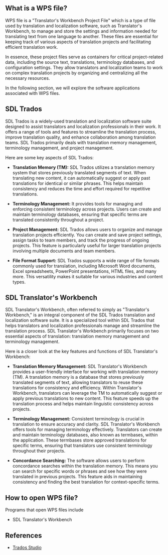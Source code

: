 ## What is a WPS file?

WPS file is a "Translator's Workbench Project File" which is a type of file used by translation and localization software, such as Translator's Workbench, to manage and store the settings and information needed for translating text from one language to another. These files are essential for keeping track of various aspects of translation projects and facilitating efficient translation work.

In essence, these project files serve as containers for critical project-related data, including the source text, translations, terminology databases, and configuration settings. They allow translators and localization teams to work on complex translation projects by organizing and centralizing all the necessary resources.

In the following section, we will explore the software applications associated with WPS files.

## SDL Trados

SDL Trados is a widely-used translation and localization software suite designed to assist translators and localization professionals in their work. It offers a range of tools and features to streamline the translation process, improve translation quality, and enhance collaboration among translation teams. SDL Trados primarily deals with translation memory management, terminology management, and project management.

Here are some key aspects of SDL Trados:

- **Translation Memory (TM):** SDL Trados utilizes a translation memory system that stores previously translated segments of text. When translating new content, it can automatically suggest or apply past translations for identical or similar phrases. This helps maintain consistency and reduces the time and effort required for repetitive translations.

- **Terminology Management:** It provides tools for managing and enforcing consistent terminology across projects. Users can create and maintain terminology databases, ensuring that specific terms are translated consistently throughout a project.

- **Project Management:** SDL Trados allows users to organize and manage translation projects efficiently. You can create and save project settings, assign tasks to team members, and track the progress of ongoing projects. This feature is particularly useful for larger translation projects involving multiple documents and team members.

- **File Format Support:** SDL Trados supports a wide range of file formats commonly used for translation, including Microsoft Word documents, Excel spreadsheets, PowerPoint presentations, HTML files, and many more. This versatility makes it suitable for various industries and content types.

## SDL Translator's Workbench

SDL Translator's Workbench, often referred to simply as "Translator's Workbench," is an integral component of the SDL Trados translation and localization software suite. It is a specialized tool within SDL Trados that helps translators and localization professionals manage and streamline the translation process. SDL Translator's Workbench primarily focuses on two essential aspects of translation: translation memory management and terminology management.

Here is a closer look at the key features and functions of SDL Translator's Workbench:

- **Translation Memory Management:** SDL Translator's Workbench provides a user-friendly interface for working with translation memory (TM). A translation memory is a database that stores previously translated segments of text, allowing translators to reuse these translations for consistency and efficiency. Within Translator's Workbench, translators can leverage the TM to automatically suggest or apply previous translations to new content. This feature speeds up the translation process and helps maintain linguistic consistency across projects.

- **Terminology Management:** Consistent terminology is crucial in translation to ensure accuracy and clarity. SDL Translator's Workbench offers tools for managing terminology effectively. Translators can create and maintain terminology databases, also known as termbases, within the application. These termbases store approved translations for specific terms, ensuring that translators use consistent terminology throughout their projects.

- **Concordance Searching:** The software allows users to perform concordance searches within the translation memory. This means you can search for specific words or phrases and see how they were translated in previous projects. This feature aids in maintaining consistency and finding the best translation for context-specific terms.

## How to open WPS file?

Programs that open WPS files include

- SDL Translator's Workbench

## References
* [Trados Studio](https://en.wikipedia.org/wiki/Trados_Studio)
